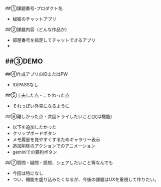 ##①課題番号-プロダクト名
- 秘密のチャットアプリ

##②課題内容（どんな作品か）
- 部屋番号を指定してチャットできるアプリ
- 

##③DEMO
- 

##④作成アプリのIDまたはPW
- ID/PASSなし

##⑤工夫した点・こだわった点
- それっぽい外見になるように

##⑥難しかった点・次回トライしたいこと(又は機能)
- 以下を追加したかった
- クリップボードボタン
- メモ履歴を見やすくするためギャラリー表示
- 追加削除のアクションでのアニメーション
- geminiでの要約ボタン

##⑦質問・疑問・感想、シェアしたいこと等なんでも
- 今回は特になし
- つい、機能を盛り込みたくなるが、今後の課題はUXを重視して作りたい。
